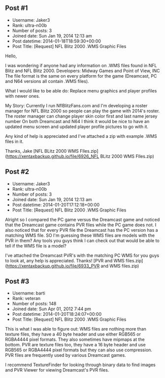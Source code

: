 ## Post #1
- Username: Jaker3
- Rank: ultra-n00b
- Number of posts: 3
- Joined date: Sun Jan 19, 2014 12:13 am
- Post datetime: 2014-01-18T18:59:30+00:00
- Post Title: [Request] NFL Blitz 2000 .WMS Graphic Files

Hello,

I was wondering if anyone had any information on .WMS files found in NFL Blitz and NFL Blitz 2000.
Developers: Midway Games and Point of View, INC
The file format is the same on every platform for the game (Dreamcast, PC and N64 versions all contain .WMS files). 

What I would like to be able do: Replace menu graphics and player profiles with newer ones. 

My Story:
Currently I run NflBlitzFans.com and I'm developing a roster manager for NFL Blitz 2000 so people can play the game with 2014's roster. The roster manager can 
change player skin color 
first and last name
jersey number 
On both Dreamcast and N64
I think it would be nice to have an updated menu screen and updated player profile pictures to go with it. 

Any kind of help is appreciated and I've attached a zip with example .WMS files in it.

Thanks,
Jake
[NFL BLitz 2000 WMS FIles.zip](https://xentaxbackup.github.io/file/6926_NFL BLitz 2000 WMS FIles.zip)
## Post #2
- Username: Jaker3
- Rank: ultra-n00b
- Number of posts: 3
- Joined date: Sun Jan 19, 2014 12:13 am
- Post datetime: 2014-01-20T17:12:18+00:00
- Post Title: [Request] NFL Blitz 2000 .WMS Graphic Files

Alright so I compared the PC game versus the Dreamcast game and noticed that the Dreamcast game contains PVR files while the PC game does not. I also noticed that for every PVR file the Dreamcast has the PC version has a matching WMS file. SO I'm guessing these WMS files are models with the PVR in them? Any tools you guys think I can check out that would be able to tell if the WMS file is a model? 

I've attached the Dreamcast PVR's with the matching PC WMS for you guys to look at, any help is appreciated. Thanks!
[PVR and WMS files.zip](https://xentaxbackup.github.io/file/6933_PVR and WMS files.zip)
## Post #3
- Username: barti
- Rank: veteran
- Number of posts: 148
- Joined date: Sun Apr 01, 2012 7:44 pm
- Post datetime: 2014-01-20T18:24:07+00:00
- Post Title: [Request] NFL Blitz 2000 .WMS Graphic Files

This is what I was able to figure out:
WMS files are nothing more than texture files, they have a 40 byte header and use either RGB565 or RGBA4444 pixel formats. They also sometimes have mipmaps at the bottom.
PVR are texture files too, they have a 16 byte header and use RGB565 or RGBA4444 pixel formats but they can also use compression. PVR files are frequently used by various Dreamcast games.

I recommend TextureFinder for looking through binary data to find images and PVR Viewer for viewing Dreamcast's PVR files.
